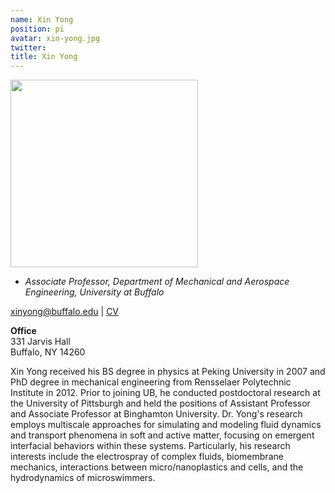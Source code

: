 ```yaml
---
name: Xin Yong
position: pi
avatar: xin-yong.jpg
twitter:
title: Xin Yong
---
```


<img width="300" src="{{site.baseurl}}/images/people/{{page.avatar}}" data-action="zoom">

- _Associate Professor, Department of Mechanical and Aerospace Engineering, University at Buffalo_<br>

<a href="mailto:xinyong@buffalo.edu"><i class="fa fa-envelope-o"></i> xinyong@buffalo.edu</a>
| <a href="/documents/cv-xinyong.pdf"><i class="fa fa-file-pdf-o"></i> CV</a>

**Office**<br>
331 Jarvis Hall<br>
Buffalo, NY 14260

Xin Yong received his BS degree in physics at Peking University in 2007 and PhD degree in mechanical engineering from Rensselaer Polytechnic Institute in 2012. Prior to joining UB, he conducted postdoctoral research at the University of Pittsburgh and held the positions of Assistant Professor and Associate Professor at Binghamton University. Dr. Yong's research employs multiscale approaches for simulating and modeling fluid dynamics and transport phenomena in soft and active matter, focusing on emergent interfacial behaviors within these systems. Particularly, his research interests include the electrospray of complex fluids, biomembrane mechanics, interactions between micro/nanoplastics and cells, and the hydrodynamics of microswimmers.